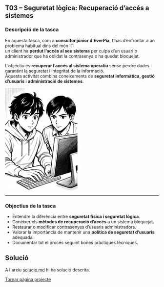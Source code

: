 ## T03 – Seguretat lògica: Recuperació d’accés a sistemes

### Descripció de la tasca
En aquesta tasca, com a **consultor júnior d’EverPia**, t’has d’enfrontar a un problema habitual dins del món IT:  
un client ha **perdut l’accés al seu sistema** per culpa d’un usuari o administrador que ha oblidat la contrasenya o ha quedat bloquejat.

L’objectiu és **recuperar l’accés al sistema operatiu** sense perdre dades i garantint la seguretat i integritat de la informació.  
Aquesta activitat combina coneixements de **seguretat informàtica, gestió d’usuaris** i **administració de sistemes**.

![Imatge de presentació del projecte: Es veu a dos nois mirant al ordinador del client](img/tasca03.png)

---

### Objectius de la tasca
- Entendre la diferència entre **seguretat física i seguretat lògica**.  
- Conèixer els **mètodes de recuperació d’accés** a un sistema bloquejat.  
- Restaurar o modificar contrasenyes d’usuaris administradors.  
- Valorar la importància de mantenir una **política de seguretat d’usuaris** adequada.  
- Documentar tot el procés seguint bones pràctiques tècniques.

## Solució

A l'arxiu [solucio.md](solucio.md) hi ha solució descrita.

[Tornar pàgina projecte](../README.md)
